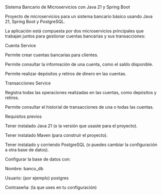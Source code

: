 Sistema Bancario de Microservicios con Java 21 y Spring Boot

Proyecto de microservicios para un sistema bancario básico usando Java 21, Spring Boot y PostgreSQL.



La aplicación está compuesta por dos microservicios principales que trabajan juntos para gestionar cuentas bancarias y sus transacciones:

Cuenta Service

Permite crear cuentas bancarias para clientes.

Permite consultar la información de una cuenta, como el saldo disponible.

Permite realizar depósitos y retiros de dinero en las cuentas.

Transacciones Service

Registra todas las operaciones realizadas en las cuentas, como depósitos y retiros.

Permite consultar el historial de transacciones de una o todas las cuentas.


Requisitos previos

Tener instalado Java 21 (o la versión que usaste para el proyecto).

Tener instalado Maven (para construir el proyecto).

Tener instalado y corriendo PostgreSQL (o puedes cambiar la configuración a otra base de datos).

Configurar la base de datos con:

Nombre: banco_db

Usuario: (por ejemplo) postgres

Contraseña: (la que uses en tu configuración)
